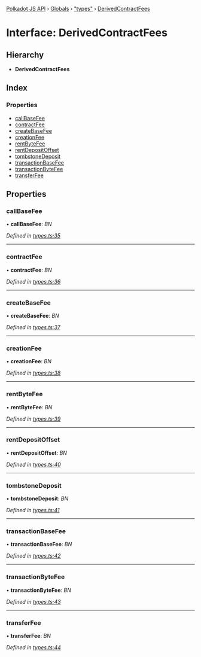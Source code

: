 [Polkadot JS API](../README.md) › [Globals](../globals.md) › ["types"](../modules/_types_.md) › [DerivedContractFees](_types_.derivedcontractfees.md)

# Interface: DerivedContractFees

## Hierarchy

* **DerivedContractFees**

## Index

### Properties

* [callBaseFee](_types_.derivedcontractfees.md#callbasefee)
* [contractFee](_types_.derivedcontractfees.md#contractfee)
* [createBaseFee](_types_.derivedcontractfees.md#createbasefee)
* [creationFee](_types_.derivedcontractfees.md#creationfee)
* [rentByteFee](_types_.derivedcontractfees.md#rentbytefee)
* [rentDepositOffset](_types_.derivedcontractfees.md#rentdepositoffset)
* [tombstoneDeposit](_types_.derivedcontractfees.md#tombstonedeposit)
* [transactionBaseFee](_types_.derivedcontractfees.md#transactionbasefee)
* [transactionByteFee](_types_.derivedcontractfees.md#transactionbytefee)
* [transferFee](_types_.derivedcontractfees.md#transferfee)

## Properties

###  callBaseFee

• **callBaseFee**: *BN*

*Defined in [types.ts:35](https://github.com/polkadot-js/api/blob/35c63a52c8/packages/api-derive/src/types.ts#L35)*

___

###  contractFee

• **contractFee**: *BN*

*Defined in [types.ts:36](https://github.com/polkadot-js/api/blob/35c63a52c8/packages/api-derive/src/types.ts#L36)*

___

###  createBaseFee

• **createBaseFee**: *BN*

*Defined in [types.ts:37](https://github.com/polkadot-js/api/blob/35c63a52c8/packages/api-derive/src/types.ts#L37)*

___

###  creationFee

• **creationFee**: *BN*

*Defined in [types.ts:38](https://github.com/polkadot-js/api/blob/35c63a52c8/packages/api-derive/src/types.ts#L38)*

___

###  rentByteFee

• **rentByteFee**: *BN*

*Defined in [types.ts:39](https://github.com/polkadot-js/api/blob/35c63a52c8/packages/api-derive/src/types.ts#L39)*

___

###  rentDepositOffset

• **rentDepositOffset**: *BN*

*Defined in [types.ts:40](https://github.com/polkadot-js/api/blob/35c63a52c8/packages/api-derive/src/types.ts#L40)*

___

###  tombstoneDeposit

• **tombstoneDeposit**: *BN*

*Defined in [types.ts:41](https://github.com/polkadot-js/api/blob/35c63a52c8/packages/api-derive/src/types.ts#L41)*

___

###  transactionBaseFee

• **transactionBaseFee**: *BN*

*Defined in [types.ts:42](https://github.com/polkadot-js/api/blob/35c63a52c8/packages/api-derive/src/types.ts#L42)*

___

###  transactionByteFee

• **transactionByteFee**: *BN*

*Defined in [types.ts:43](https://github.com/polkadot-js/api/blob/35c63a52c8/packages/api-derive/src/types.ts#L43)*

___

###  transferFee

• **transferFee**: *BN*

*Defined in [types.ts:44](https://github.com/polkadot-js/api/blob/35c63a52c8/packages/api-derive/src/types.ts#L44)*
